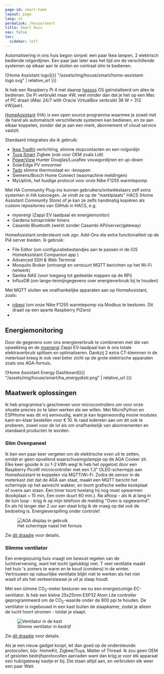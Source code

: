 ```yaml
---
page-id: smart-home
layout: page
lang: nl
permalink: /house/smart
title: Smart Huis
nav: false
toc:
  sidebar: left
---
```


Automatisering in ons huis begon simpel: een paar Ikea lampen, 2 elektrisch bediende rolgordijnen.
Een paar jaar later was het tijd om de verschillende systemen op elkaar aan te sluiten en centraal slim te bedienen.

![Home Assistant logo]({{ "/assets/img/house/smart/home-assistant-logo.svg" | relative_url }})

Ik heb een Raspberry Pi 4 met daarop [hassos](https://www.home-assistant.io/) OS geïnstalleerd om alles te bedienen.
De Pi verbruikt maar 4W, veel minder dan dat je het op een Mac of PC draait (iMac 24/7 with Oracle VirtualBox verbruikt 36 W = 312 kW/jaar).

[HomeAssistant](https://www.home-assistant.io/) (HA) is een open source programma waarmee je zowel met de hand als automatisch verschillende systemen kan bedienen, en ze aan elkaar koppelen, zonder dat je aan een merk, abonnement of cloud service vastzit.

Standaard integraties die ik gebruik:

- [Ikea Tradfri](https://www.home-assistant.io/integrations/tradfri/) verlichting, slimme stopcontacten en een rolgordijn
- [Tuya Smart](https://www.home-assistant.io/integrations/tuya/) Zigbee (ook voor OEM zoals Lidl)
- [PowerView](https://www.home-assistant.io/integrations/hunterdouglas_powerview/) Hunter Douglas/Luxaflex vouwgordijnen en up-down
- SolarEdge PV omvormer
- [Tado](https://www.home-assistant.io/integrations/tado/) slimme thermostaat en -knoppen
- Siemens/Bosch Home Connect (wasmachine meldingen)
- MyUplink, het huidige protocol voor onze Nibe F1255 warmtepomp

Met HA Community Plug-ins kunnen gebruikers/ontwikkelaars zelf extra systemen in HA toevoegen. Je vindt ze op de "marktplaats" HACS (Home Assistant Community Store) of je kan ze zelfs handmatig kopiëren als custom repositories van GitHub in HACS, e.g.

- myenergi (Zappi EV laadpaal en energiemonitor)
- Gardena tuinsprinkler timers
- Casambi Bluetooth (werkt zonder Casambi API/server/gateway)

HomeAssistant ondersteunt ook zgn. Add-Ons die extra functionaliteit op de Pi4 server bieden. Ik gebruik:

- File Editor (om configuratiebestandjes aan te passen in de iOS HomeAssistant Companion app )
- Advanced SSH & Web Terminal
- Mosquito Broker (ontvangt en verstuurt MQTT berichten op het Wi-Fi netwerk)
- Samba NAS (voor toegang tot gedeelde mappen op de RPi)
- InfluxDB (om lange-termijngegevens over energieverbruik bij te houden)

Met MQTT sluiten we onafhankelijke apparaten aan op HomeAssistant, zoals:

- [nibepi](https://github.com/anerdins/nibepi) (om onze Nibe F1255 warmtepomp via Modbus te besturen. Dit draait op een aparte Raspberry PiZero)
-

## Energiemonitoring

Door de gegevens over ons energieverbruik te combineren met die van opwekking en de [myenergi](https://www.myenergi.com) Zappi EV-laadpaal kan ik ons totale elektraverbruik splitsen en optimaliseren. Dankzij 2 extra CT-klemmen in de meterkast kreeg ik ook veel beter zicht op de grote elektrische apparaten zoals ons AGA-fornuis.

![Home Assistant Energy Dashboard]({{ "/assets/img/house/smart/ha_energydistr.png" | relative_url }})

## Maatwerk oplossingen

Ik heb programma's geschreven voor microcontrollers om voor onze situatie precies zo te laten werken als we willen. Met MicroPython en ESPHome was dit vrij eenvoudig, want je kan tegenwoordig mooie modules kant-en-klaar bestellen voor € 10. Ik raad iedereen aan om dit ook te proberen, zowel voor de lol als om onafhankelijk van abonnementen en standaard producten te worden.

<div class="card mx-auto mb-3 p-3" style="max-width: 95%;">
<h3 id="oven">Slim Ovenpaneel</h3>

<p>Ik ben een paar keer vergeten om de elektrische oven uit te zetten, omdat er geen opvallend waarschuwingslampje op de AGA Cooker zit. Elke keer gooide ik zo 1-2 kWh weg! Ik heb het opgelost door een Raspberry PicoW microcontroller met een 1.3" OLED-schermpje aan HomeAssistant te koppelen via MQTT/Wi-Fi. Zodra de sensor in de meterkast ziet dat de AGA aan staat, maakt een MQTT bericht het schermpje op het aanrecht wakker, en toont grafische welke kookplaat of ovens aan staan. Een timer toont hoelang hij nog moet opwarmen (kookplaat = 15 min, Een oven duurt 60 min.). Na afloop - als ik al lang in de tuin loop - krijg ik op mijn telefoon de melding "Oven is opgewarmd". En als hij langer dan 2 uur aan staat krijg ik de vraag op dat ook de bedoeling is. Energieverspilling onder controle!</p>

<figure><img src='{{ "/assets/img/house/smart/aga/agadisplay_IMG9388.jpg" | relative_url }}' alt="AGA display in gebruik" class='img-fluid'><figcaption class="kleiner">Het schermpje naast het fornuis</figcaption></figure>

<p>Zie <a href='{{ "/blog/2024/smartovendisplay" | relative_url }}'>dit draadje</a> voor details.</p>
</div>

<div class="card mx-auto mb-3 p-3" style="max-width: 95%;">
<h3 id="fan">Slimme ventilator</h3>

<p>Een energiezuinig huis vraagt om bewust regelen van de luchtverversing, want het tocht (gelukkig) niet. T veel ventilatie maakt het huis 's zomers te warm en te koud (condens) in de winter. Vertrouwen op natuurlijke ventilatie blijkt niet te werken als het niet waait of als het verkeerslawaai je uit je slaap houdt.<br>

Met een slimme CO<sub>2</sub>-meter besturen we nu een energiezuinige EC-ventilator. Ik heb een kleine 25x25mm ESP32 Atom Lite controller geprogrammeerd om de CO<sub>2</sub>-waarde onder de 800 ppi te houden. De ventilator is ingebouwd in een kast buiten de slaapkamer, zodat je alleen de lucht hoort stromen - totdat je slaapt.</p>

<figure><img src='{{ "/assets/img/house/smart/whisper/whisper_complete.jpg" | relative_url }}' alt="Ventilator in de kast" class='img-fluid'><figcaption class="kleiner">Slimme ventilator in bedrijf</figcaption></figure>

<p>Zie <a href='{{ "/blog/2024/whisper-fan" | relative_url }}'>dit draadje</a> voor details.</p>
</div>

Als je een nieuw gadget koopt, let dan goed op de ondersteunde protocollen, bijv. HomeKit, Zigbee/Tuya, Matter of Thread. Ik zou geen OEM of gesloten bedrijfsprotocollen aanraden want dan krijg je voor elk apparaat een hub/gateway kastje er bij. Die staan altijd aan, en verbruiken elk weer een paar Watt.
